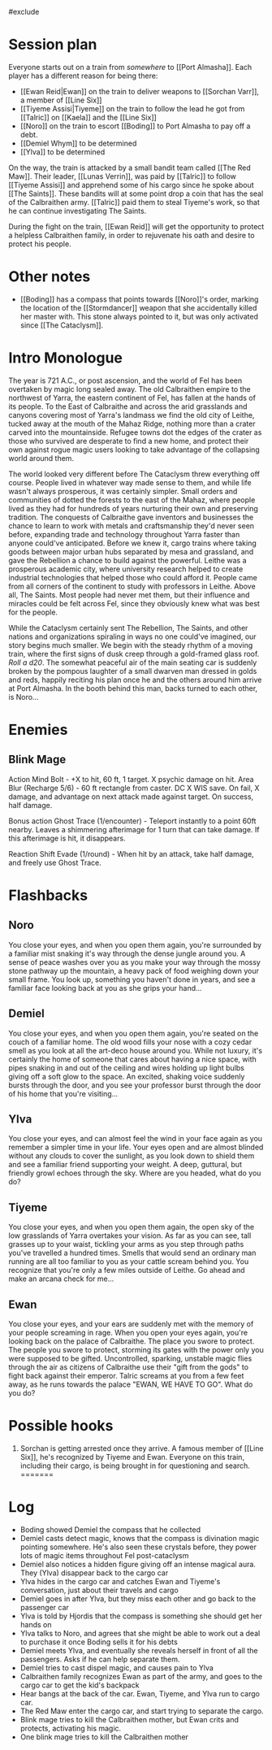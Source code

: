 #exclude
# Session plan
Everyone starts out on a train from *somewhere* to [[Port Almasha]]. Each player has a different reason for being there:
- [[Ewan Reid|Ewan]] on the train to deliver weapons to [[Sorchan Varr]], a member of [[Line Six]]
- [[Tiyeme Assisi|Tiyeme]] on the train to follow the lead he got from [[Talric]] on [[Kaela]] and the [[Line Six]]
- [[Noro]] on the train to escort [[Boding]] to Port Almasha to pay off a debt.
- [[Demiel Whym]] to be determined
- [[Ylva]] to be determined

On the way, the train is attacked by a small bandit team called [[The Red Maw]]. Their leader, [[Lunas Verrin]], was paid by [[Talric]] to follow [[Tiyeme Assisi]] and apprehend some of his cargo since he spoke about [[The Saints]]. These bandits will at some point drop a coin that has the seal of the Calbraithen army. [[Talric]] paid them to steal Tiyeme's work, so that he can continue investigating The Saints.

During the fight on the train, [[Ewan Reid]] will get the opportunity to protect a helpless Calbraithen family, in order to rejuvenate his oath and desire to protect his people.

# Other notes
- [[Boding]] has a compass that points towards [[Noro]]'s order, marking the location of the [[Stormdancer]] weapon that she accidentally killed her master with. This stone always pointed to it, but was only activated since [[The Cataclysm]]. 
# Intro Monologue
The year is 721 A.C., or post ascension, and the world of Fel has been overtaken by magic long sealed away. The old Calbraithen empire to the northwest of Yarra, the eastern continent of Fel, has fallen at the hands of its people. To the East of Calbraithe and across the arid grasslands and canyons covering most of Yarra's landmass we find the old city of Leithe, tucked away at the mouth of the Mahaz Ridge, nothing more than a crater carved into the mountainside. Refugee towns dot the edges of the crater as those who survived are desperate to find a new home, and protect their own against rogue magic users looking to take advantage of the collapsing world around them.

The world looked very different before The Cataclysm threw everything off course. People lived in whatever way made sense to them, and while life wasn't always prosperous, it was certainly simpler. Small orders and communities of dotted the forests to the east of the Mahaz, where people lived as they had for hundreds of years nurturing their own and preserving tradition. The conquests of Calbraithe gave inventors and businesses the chance to learn to work with metals and craftsmanship they'd never seen before, expanding trade and technology throughout Yarra faster than anyone could've anticipated. Before we knew it, cargo trains where taking goods between major urban hubs separated by mesa and grassland, and gave the Rebellion a chance to build against the powerful. Leithe was a prosperous academic city, where university research helped to create industrial technologies that helped those who could afford it. People came from all corners of the continent to study with professors in Leithe. Above all, The Saints. Most people had never met them, but their influence and miracles could be felt across Fel, since they obviously knew what was best for the people.

While the Cataclysm certainly sent The Rebellion, The Saints, and other nations and organizations spiraling in ways no one could've imagined, our story begins much smaller. We begin with the steady rhythm of a moving train, where the first signs of dusk creep through a gold-framed glass roof. *Roll a d20*. The somewhat peaceful air of the main seating car is suddenly broken by the pompous laughter of a small dwarven man dressed in golds and reds, happily reciting his plan once he and the others around him arrive at Port Almasha. In the booth behind this man, backs turned to each other, is Noro...
# Enemies
## Blink Mage
Action
Mind Bolt - +X to hit, 60 ft, 1 target. X psychic damage on hit.
Area Blur (Recharge 5/6) - 60 ft rectangle from caster. DC X WIS save. On fail, X damage, and advantage on next attack made against target. On success, half damage.

Bonus action
Ghost Trace (1/encounter) - Teleport instantly to a point 60ft nearby. Leaves a shimmering afterimage for 1 turn that can take damage. If this afterimage is hit, it disappears.

Reaction
Shift Evade (1/round) - When hit by an attack, take half damage, and freely use Ghost Trace.
# Flashbacks
## Noro
You close your eyes, and when you open them again, you're surrounded by a familiar mist snaking it's way through the dense jungle around you. A sense of peace washes over you as you make your way through the mossy stone pathway up the mountain, a heavy pack of food weighing down your small frame. You look up, something you haven't done in years, and see a familiar face looking back at you as she grips your hand...
## Demiel
You close your eyes, and when you open them again, you're seated on the couch of a familiar home. The old wood fills your nose with a cozy cedar smell as you look at all the art-deco house around you. While not luxury, it's certainly the home of someone that cares about having a nice space, with pipes snaking in and out of the ceiling and wires holding up light bulbs giving off a soft glow to the space. An excited, shaking voice suddenly bursts through the door, and you see your professor burst through the door of his home that you're visiting...
## Ylva
You close your eyes, and can almost feel the wind in your face again as you remember a simpler time in your life. Your eyes open and are almost blinded without any clouds to cover the sunlight, as you look down to shield them and see a familiar friend supporting your weight. A deep, guttural, but friendly growl echoes through the sky. Where are you headed, what do you do?
## Tiyeme
You close your eyes, and when you open them again, the open sky of the low grasslands of Yarra overtakes your vision. As far as you can see, tall grasses up to your waist, tickling your arms as you step through paths you've travelled a hundred times. Smells that would send an ordinary man running are all too familiar to you as your cattle scream behind you. You recognize that you're only a few miles outside of Leithe. Go ahead and make an arcana check for me...
## Ewan
You close your eyes, and your ears are suddenly met with the memory of your people screaming in rage. When you open your eyes again, you're looking back on the palace of Calbraithe. The place you swore to protect. The people you swore to protect, storming its gates with the power only you were supposed to be gifted. Uncontrolled, sparking, unstable magic flies through the air as citizens of Calbraithe use their "gift from the gods" to fight back against their emperor. Talric screams at you from a few feet away, as he runs towards the palace "EWAN, WE HAVE TO GO". What do you do?
# Possible hooks
1. Sorchan is getting arrested once they arrive. A famous member of [[Line Six]], he's recognized by Tiyeme and Ewan. Everyone on this train, including their cargo, is being brought in for questioning and search. 
=======
# Log
- Boding showed Demiel the compass that he collected
- Demiel casts detect magic, knows that the compass is divination magic pointing somewhere. He's also seen these crystals before, they power lots of magic items throughout Fel post-cataclysm
- Demiel also notices a hidden figure giving off an intense magical aura. They (Ylva) disappear back to the cargo car
- Ylva hides in the cargo car and catches Ewan and Tiyeme's conversation, just about their travels and cargo
- Demiel goes in after Ylva, but they miss each other and go back to the passenger car
- Ylva is told by Hjordis that the compass is something she should get her hands on
- Ylva talks to Noro, and agrees that she might be able to work out a deal to purchase it once Boding sells it for his debts
- Demiel meets Ylva, and eventually she reveals herself in front of all the passengers. Asks if he can help separate them.
- Demiel tries to cast dispel magic, and causes pain to Ylva
- Calbraithen family recognizes Ewan as part of the army, and goes to the cargo car to get the kid's backpack
- Hear bangs at the back of the car. Ewan, Tiyeme, and Ylva run to cargo car.
- The Red Maw enter the cargo car, and start trying to separate the cargo.
- Blink mage tries to kill the Calbraithen mother, but Ewan crits and protects, activating his magic.
- One blink mage tries to kill the Calbraithen mother
